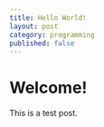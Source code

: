```yaml
---
title: Hello World!
layout: post
category: programming
published: false
---
```

# Welcome!

This is a test post.
